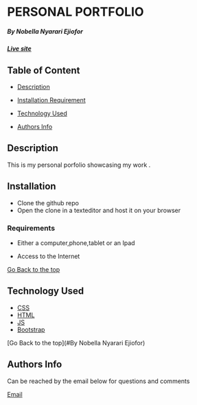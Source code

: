 # PERSONAL PORTFOLIO
##### By Nobella Nyarari Ejiofor
##### [Live site](https://nobella-nyarari-ejiofor.github.io/MyPortfolio/) 


## Table of Content

+ [Description](#description)
+ [Installation Requirement](#Requirements)
+ [Technology Used](#technology-used)

+ [Authors Info](#Authors-Info)


## Description

This is my personal porfolio showcasing my work .
## Installation
* Clone the github repo
* Open the clone in a texteditor and host it on your browser

### Requirements

* Either a computer,phone,tablet or an Ipad

* Access to the Internet

[Go Back to the top](#By-Hanan-Hussein-Ibrahim)
## Technology Used
* [CSS](https://developer.mozilla.org/en-US/docs/Web/CSS)
* [HTML](https://developer.mozilla.org/en-US/docs/Glossary/HTML)
* [JS](https://en.wikipedia.org/wiki/JavaScript)
* [Bootstrap](https://getbootstrap.com/)



[Go Back to the top](#By Nobella Nyarari Ejiofor)

## Authors Info
Can be reached by the email below for questions and comments 

[Email](https://nobellanyarari@gmail.com)


